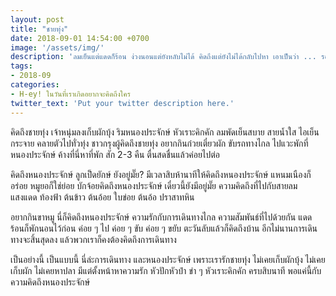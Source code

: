 ```yaml
---
layout: post
title: "ชายทุ่ง"
date: 2018-09-01 14:54:00 +0700
image: '/assets/img/'
description: 'ลมเย็นแต่แดดก็ร้อน ง่วงนอนแต่ยังหลับไม่ได้ คิดถึงแต่ยังไม่ได้กลับไปหา เอาเป็นว่า ... รอก่อนนะคนดี'
tags:
- 2018-09
categories:
- H-ey! ในวันที่เราเกิดอยากจะคิดถึงใคร
twitter_text: 'Put your twitter description here.'
---
```

คิดถึงชายทุ่ง เจ้าหนุ่มลงเก็บผักบุ้ง ริมหนองประจักษ์ หัวเราะคิกคัก ลมพัดเย็นสบาย สายน้ำใส ไอเย็นกระจาย คลายตัวไปทั่วทุ่ง ชาวกรุงผู้คิดถึงชายทุ่ง อยากกินก๋วยเตี๋ยวผัก ขับรถทางไกล ไปแวะพักที่หนองประจักษ์ ค้างที่นี่หาที่พัก สัก 2-3 คืน ตื่นสดชื่นแล้วค่อยไปต่อ

คิดถึงหนองประจักษ์ ลูกเป็ดยักษ์ ยังอยู่มั๊ย? มีเวลาสิบห้านาทีให้คิดถึงหนองประจักษ์ แหนมเนืองก็อร่อย หมูยอก็ใช่ย่อย บักจ้อยคิดถึงหนองประจักษ์ เดี๋ยวนี้ยังมีอยู่มั๊ย ความคิดถึงที่ไปกับสายลม แสงแดด ท้องฟ้า ต้นข้าว ต้นอ้อย ใบข่อย ต้นอ้อ ปราสาทหิน

อยากกินขาหมู นี่ก็คิดถึงหนองประจักษ์ ความรักกับการเดินทางไกล ความสัมพันธ์ที่ไปด้วยกัน แดดร้อนก็พักนอนไว้ก่อน ค่อย ๆ ไป ค่อย ๆ ขับ ค่อย ๆ ขยับ ตะวันลับแล้วก็คิดถึงบ้าน อีกไม่นานการเดินทางจะสิ้นสุดลง แล้วพวกเราก็คงต้องคิดถึงการเดินทาง

เป็นอย่างนี้ เป็นแบบนี้ นี่ล่ะการเดินทาง และหนองประจักษ์ เพราะเรารักชายทุ่ง ไม่เคยเก็บผักบุ้ง ไม่เคยเก็บผัก ไม่เคยหาปลา มีแต่ตั้งหน้าหาความรัก หัวปักหัวปำ ขำ ๆ หัวเราะคิกคัก ครบสิบนาที พอแค่นี้กับความคิดถึงหนองประจักษ์
